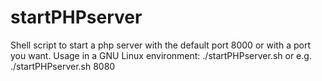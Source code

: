 # startPHPserver
Shell script to start a php server with the default port 8000 or with a port you want.
Usage in a GNU Linux environment: ./startPHPserver.sh or e.g. ./startPHPserver.sh 8080

